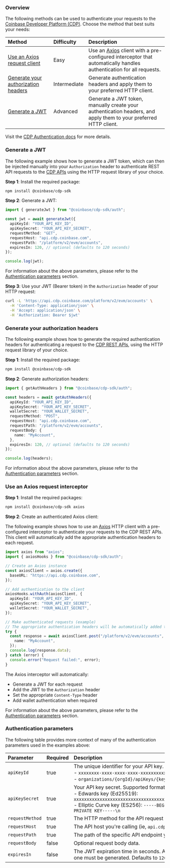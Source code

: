 ### Overview

The following methods can be used to authenticate your requests to the [Coinbase Developer Platform (CDP)](https://docs.cdp.coinbase.com/). Choose the method that best suits your needs:

| Method | Difficulty | Description |
| :-- | :-- | :-- |
| [Use an Axios request client](#use-an-axios-request-interceptor) | Easy | Use an [Axios](https://axios-http.com/docs/intro) client with a pre-configured interceptor that automatically handles authentication for all requests. |
| [Generate your authorization headers](#generate-your-authorization-headers) | Intermediate | Generate authentication headers and apply them to your preferred HTTP client. |
| [Generate a JWT](#generate-a-jwt) | Advanced | Generate a JWT token, manually create your authentication headers, and apply them to your preferred HTTP client. |

Visit the [CDP Authentication docs](https://docs.cdp.coinbase.com/api-v2/docs/authentication) for more details.

### Generate a JWT

The following example shows how to generate a JWT token, which can then be injected manually into your `Authorization` header to authenticate REST API requests to the [CDP APIs](https://docs.cdp.coinbase.com/api-v2/docs/welcome) using the HTTP request library of your choice.

**Step 1**: Install the required package:

```bash
npm install @coinbase/cdp-sdk
```

**Step 2**: Generate a JWT:

```typescript
import { generateJwt } from "@coinbase/cdp-sdk/auth";

const jwt = await generateJwt({
  apiKeyId: "YOUR_API_KEY_ID",
  apiKeySecret: "YOUR_API_KEY_SECRET",
  requestMethod: "GET",
  requestHost: "api.cdp.coinbase.com",
  requestPath: "/platform/v2/evm/accounts",
  expiresIn: 120, // optional (defaults to 120 seconds)
});

console.log(jwt);
```

For information about the above parameters, please refer to the [Authentication parameters](#authentication-parameters) section.

**Step 3**: Use your JWT (Bearer token) in the `Authorization` header of your HTTP request:

```bash
curl -L 'https://api.cdp.coinbase.com/platform/v2/evm/accounts' \
  -H 'Content-Type: application/json' \
  -H 'Accept: application/json' \
  -H 'Authorization: Bearer $jwt'
```

### Generate your authorization headers

The following example shows how to generate the required authentication headers for authenticating a request to the [CDP REST APIs](https://docs.cdp.coinbase.com/api-v2/docs/welcome), using the HTTP request library of your choice.

**Step 1**: Install the required package:

```bash
npm install @coinbase/cdp-sdk
```

**Step 2**: Generate authorization headers:

```typescript
import { getAuthHeaders } from "@coinbase/cdp-sdk/auth";

const headers = await getAuthHeaders({
  apiKeyId: "YOUR_API_KEY_ID",
  apiKeySecret: "YOUR_API_KEY_SECRET",
  walletSecret: "YOUR_WALLET_SECRET",
  requestMethod: "POST",
  requestHost: "api.cdp.coinbase.com",
  requestPath: "/platform/v2/evm/accounts",
  requestBody: {
    name: "MyAccount",
  },
  expiresIn: 120, // optional (defaults to 120 seconds)
});

console.log(headers);
```

For information about the above parameters, please refer to the [Authentication parameters](#authentication-parameters) section.

### Use an Axios request interceptor

**Step 1**: Install the required packages:

```bash
npm install @coinbase/cdp-sdk axios
```

**Step 2**: Create an authenticated Axios client:

The following example shows how to use an [Axios](https://axios-http.com/docs/intro) HTTP client with a pre-configured interceptor to authenticate your requests to the CDP REST APIs. This client will automatically add the appropriate authentication headers to each request.

```typescript
import axios from "axios";
import { axiosHooks } from "@coinbase/cdp-sdk/auth";

// Create an Axios instance
const axiosClient = axios.create({
  baseURL: "https://api.cdp.coinbase.com",
});

// Add authentication to the client
axiosHooks.withAuth(axiosClient, {
  apiKeyId: "YOUR_API_KEY_ID",
  apiKeySecret: "YOUR_API_KEY_SECRET",
  walletSecret: "YOUR_WALLET_SECRET",
});

// Make authenticated requests (example)
// The appropriate authentication headers will be automatically added to the request
try {
  const response = await axiosClient.post("/platform/v2/evm/accounts", {
    name: "MyAccount",
  });
  console.log(response.data);
} catch (error) {
  console.error("Request failed:", error);
}
```

The Axios interceptor will automatically:

- Generate a JWT for each request
- Add the JWT to the `Authorization` header
- Set the appropriate `Content-Type` header
- Add wallet authentication when required

For information about the above parameters, please refer to the [Authentication parameters](#authentication-parameters) section.

### Authentication parameters

The following table provides more context of many of the authentication parameters used in the examples above:

| Parameter | Required | Description |
| :-- | :-- | :-- |
| `apiKeyId` | true | The unique identifier for your API key. Supported formats are:<br/>- `xxxxxxxx-xxxx-xxxx-xxxx-xxxxxxxxxxxx`<br/>- `organizations/{orgId}/apiKeys/{keyId}` |
| `apiKeySecret` | true | Your API key secret. Supported formats are:<br/>- Edwards key (Ed25519): `xxxxxxxxxxxxxxxxxxxxxxxxxxxxxxxxxxxxxxxxxxxxxxxxxxxxxxxxxxxxxxxxxxxxxxxxxxxxxxxxxxxxxx==`<br/>- Elliptic Curve key (ES256): `-----BEGIN EC PRIVATE KEY-----\n...\n...\n...==\n-----END EC PRIVATE KEY-----\n` |
| `requestMethod` | true | The HTTP method for the API request you're authenticating (ie, `GET`, `POST`, `PUT`, `DELETE`). |
| `requestHost` | true | The API host you're calling (ie, `api.cdp.coinbase.com`). |
| `requestPath` | true | The path of the specific API endpoint you're calling (ie, `/platform/v1/wallets`). |
| `requestBody` | false | Optional request body data. |
| `expiresIn` | false | The JWT expiration time in seconds. After this time, the JWT will no longer be valid, and a new one must be generated. Defaults to `120` (ie, 2 minutes) if not specified. |
